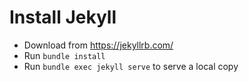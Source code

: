 # Install Jekyll
- Download from https://jekyllrb.com/
- Run ```bundle install```
- Run ```bundle exec jekyll serve``` to serve a local copy
